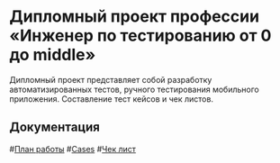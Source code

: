 # Дипломный проект профессии «Инженер по тестированию от 0 до middle»

Дипломный проект представляет собой разработку автоматизированных тестов, ручного тестирования мобильного приложения. 
Составление тест кейсов и чек листов.

## Документация

#[План работы](https://github.com/amaslov-QA/HospisDiplom/blob/master/Plan.md)
#[Cases](https://github.com/amaslov-QA/HospisDiplom/blob/master/Cases.xlsx)
#[Чек лист](https://github.com/amaslov-QA/HospisDiplom/blob/master/%D0%A7%D0%B5%D0%BA-%D0%BB%D0%B8%D1%81%D1%82%20%D0%94%D0%B8%D0%BF%D0%BB%D0%BE%D0%BC%20%D0%A5%D0%BE%D1%81%D0%BF%D0%B8%D1%81.xlsx)